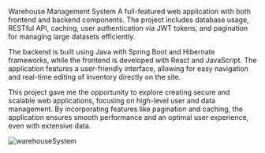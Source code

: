 Warehouse Management System
A full-featured web application with both frontend and backend components. The project includes database usage, RESTful API, caching, user authentication via JWT tokens, and pagination for managing large datasets efficiently.

The backend is built using Java with Spring Boot and Hibernate frameworks, while the frontend is developed with React and JavaScript. The application features a user-friendly interface, allowing for easy navigation and real-time editing of inventory directly on the site.

This project gave me the opportunity to explore creating secure and scalable web applications, focusing on high-level user and data management. By incorporating features like pagination and caching, the application ensures smooth performance and an optimal user experience, even with extensive data.

![warehouseSystem](https://github.com/user-attachments/assets/8302b537-81be-4cd4-8474-47a33fb3b2cd)
